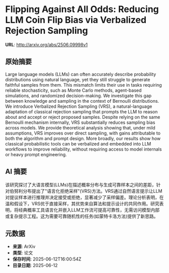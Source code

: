 # Flipping Against All Odds: Reducing LLM Coin Flip Bias via Verbalized Rejection Sampling

**URL**: http://arxiv.org/abs/2506.09998v1

## 原始摘要

Large language models (LLMs) can often accurately describe probability
distributions using natural language, yet they still struggle to generate
faithful samples from them. This mismatch limits their use in tasks requiring
reliable stochasticity, such as Monte Carlo methods, agent-based simulations,
and randomized decision-making. We investigate this gap between knowledge and
sampling in the context of Bernoulli distributions. We introduce Verbalized
Rejection Sampling (VRS), a natural-language adaptation of classical rejection
sampling that prompts the LLM to reason about and accept or reject proposed
samples. Despite relying on the same Bernoulli mechanism internally, VRS
substantially reduces sampling bias across models. We provide theoretical
analysis showing that, under mild assumptions, VRS improves over direct
sampling, with gains attributable to both the algorithm and prompt design. More
broadly, our results show how classical probabilistic tools can be verbalized
and embedded into LLM workflows to improve reliability, without requiring
access to model internals or heavy prompt engineering.


## AI 摘要

该研究探讨了大语言模型(LLMs)在描述概率分布与生成可靠样本之间的差距，针对伯努利分布提出了"语言化拒绝采样"(VRS)方法。VRS通过自然语言提示让LLM对提议样本进行推理并决定接受或拒绝，显著减少了采样偏差。理论分析表明，在温和假设下，VRS优于直接采样，其优势来自算法和提示设计的共同作用。研究表明，将经典概率工具语言化并嵌入LLM工作流可提高可靠性，无需访问模型内部或复杂提示工程。这为需要可靠随机性的任务(如蒙特卡洛方法)提供了新思路。

## 元数据

- **来源**: ArXiv
- **类型**: 论文
- **保存时间**: 2025-06-12T16:00:54Z
- **目录日期**: 2025-06-12
